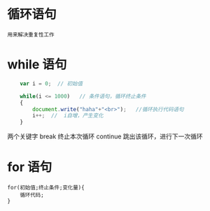 # 循环语句

    用来解决重复性工作

# while 语句

```js
    var i = 0;  // 初始值

    while(i <= 1000)   // 条件语句，循环终止条件
    {
        document.write("haha"+"<br>");   //循环执行代码语句
        i++;  //  i自增，产生变化
    }
```

两个关键字
    break       终止本次循环
    continue    跳出该循环，进行下一次循环

# for 语句

    for(初始值;终止条件;变化量){
        循环代码;
    }